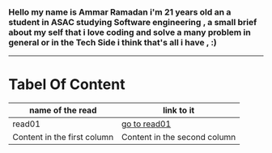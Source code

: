   ### Hello my name is Ammar Ramadan i'm 21 years old an a student in ASAC studying Software engineering , a small brief about my self that i love coding and solve a many problem in general or in the Tech Side i think that's all i have ,  :) 

----

# Tabel Of Content 


name of the read | link to it
------------ | -------------
read01 | [go to read01](https://ammarzeyad.github.io/reading-notes/read01)
Content in the first column | Content in the second column